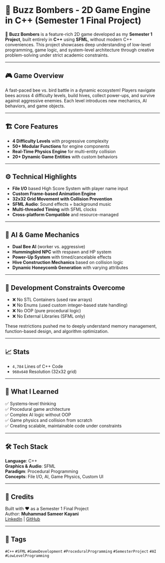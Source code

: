 # 🐝 Buzz Bombers - 2D Game Engine in C++ (Semester 1 Final Project)

🚀 **Buzz Bombers** is a feature-rich 2D game developed as my **Semester 1 Project**, built entirely in **C++** using **SFML**, without modern C++ conveniences. This project showcases deep understanding of low-level programming, game logic, and system-level architecture through creative problem-solving under strict academic constraints.

---

## 🎮 Game Overview

A fast-paced bee vs. bird battle in a dynamic ecosystem! Players navigate bees across 4 difficulty levels, build hives, collect power-ups, and survive against aggressive enemies. Each level introduces new mechanics, AI behaviors, and game objects.

---

## 🏗️ Core Features

- **4 Difficulty Levels** with progressive complexity
- **50+ Modular Functions** for engine components
- **Real-Time Physics Engine** for multi-entity collision
- **20+ Dynamic Game Entities** with custom behaviors

---

## ⚙️ Technical Highlights

- **File I/O** based High Score System with player name input
- **Custom Frame-based Animation Engine**
- **32x32 Grid Movement with Collision Prevention**
- **SFML Audio**: Sound effects + background music
- **Multi-threaded Timing** with SFML clocks
- **Cross-platform Compatible** and resource-managed

---

## 🤖 AI & Game Mechanics

- **Dual Bee AI** (worker vs. aggressive)
- **Hummingbird NPC** with respawn and HP system
- **Power-Up System** with timed/cancelable effects
- **Hive Construction Mechanics** based on collision logic
- **Dynamic Honeycomb Generation** with varying attributes

---

## 🚫 Development Constraints Overcome

- ❌ No STL Containers (used raw arrays)
- ❌ No Enums (used custom integer-based state handling)
- ❌ No OOP (pure procedural logic)
- ❌ No External Libraries (SFML only)

These restrictions pushed me to deeply understand memory management, function-based design, and algorithm optimization.

---

## 📈 Stats

- `4,784` Lines of C++ Code  
- `960x640` Resolution (32x32 grid)  

---

## 🧠 What I Learned

✅ Systems-level thinking  
✅ Procedural game architecture  
✅ Complex AI logic without OOP  
✅ Game physics and collision from scratch  
✅ Creating scalable, maintainable code under constraints

---

## 🛠️ Tech Stack

**Language**: C++  
**Graphics & Audio**: SFML  
**Paradigm**: Procedural Programming  
**Concepts**: File I/O, AI, Game Physics, Custom UI

---

## 📝 Credits

Built with ❤️ as a Semester 1 Final Project  
Author: **Muhammad Sameer Kayani**  
[LinkedIn](https://www.linkedin.com/in/sameer-kayani) | [GitHub](https://github.com/SameerKayani72)

---

## 🎯 Tags

`#C++` `#SFML` `#GameDevelopment` `#ProceduralProgramming` `#SemesterProject` `#AI` `#LowLevelProgramming`

